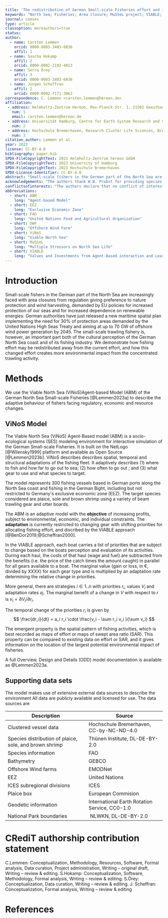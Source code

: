```yaml
---
title: 'The redistribution of German Small-scale Fisheries effort and impact due to regulatory area closures'
keywords: "North Sea; Fisheries; Area closure; MuSSeL project; VIABLE; ViNoS; Agent-based Model; ABM"
journal: comses
type: article
classoption: moreauthors=true
status:
author:
  - name: Carsten Lemmen
    orcid: 0000-0003-3483-6036
    affil: 1
  - name: Sascha Hokamp
    affil: 2
    orcid: 0000-0002-2192-4013
  - name: Serra Örey
    affil: 3
    orcid: 0000-0003-3483-6036
  - name: Jürgen Scheffran
    affil: 2
    orcid: 0000-0002-7171-3062
correspondence: C. Lemmen <carsten.lemmen@hereon.de>
affiliation:
 - address: Helmholtz-Zentrum Hereon, Max-Planck-Str. 1, 21502 Geesthacht, Germany
   num: 1
   email: carsten.lemmen@hereon.de
 - address: Universität Hamburg, Centre for Earth System Research and Sustainability (CEN), Germany
   num: 2
 - address: Hochschule Bremerhaven, Research Cluster Life Sciences, Bremerhaven, Germany
   num: 3
citation_author: Lemmen et al.
year: 2023
license: CC-BY-4.0
bibliography: paper.bib
SPDX-FileCopyrightText: 2023 Helmholtz-Zentrum hereon GmbH
SPDX-FileCopyrightText: 2023 University of Hamburg
SPDX-FileCopyrightText: 2023 Hochschule Bremerhaven
SPDX-License-Identifier: CC-BY-4.0
abstract: "Small-scale fishers in the German part of the North Sea are increasingly faced with area closures from regulation giving preference to nature protection and wind harvesting, demanded by EU policies for increased protection of our seas and for increased dependence on renewable energies: German authorities have just released a new maritime spatial plan implementing the need for 30% of protection areas demanded by the United Nations High Seas Treaty and aiming at up to 70 GW of offshore wind power generation by 2045.  The small-scale trawling fishery is, however, an important part both of the cultural perception of the German North Sea coast and of its fishing industry.  We here use the Viable North Sea (ViNoS)Agent-based Model (ABM) of the German North Sea Small-scale Fisheries to describe the  adaptive behaviour of fishers facing those regulatory changes in fishing ground availability.  We demonstrate how fishing effort may be redistributed away from the current effort, and how this changed effort creates more environmental impact from the concentrated trawling activity."
acknowledgements: "The authors thank W.N. Probst for providing species distribution data as a forcing to this model.  We thank M. Ryan for helping with the shape files. This research if funded by the German Ministry of Education and Research (BMBF) through the Küstenforschung Nord- und Ostseee (KüNO) project 'Multiple Stressors on North Sea Life' (MuSSeL) with grant number 03F0862A."
conflictsofinterests: "The authors declare that no conflict of interest has arisen from this work."
abbreviations:
  - short: ABM
    long: "Agent-based Model"
  - short: EEZ
    long: "Exclusive Economic Zone"
  - short: FAO
    long: "United Nations Food and Agricultural Organization"
  - short: OWF
    long: "Offshore Wind Farm"
  - short: ViNoS
    long: "Viable North Sea"
  - short: MuSSeL
    long: "Multiple Stressors on North Sea Life"
  - short: VIABLE
    long: "Values and Investments from Agent-Based interaction and Learning in Environmental systems"
---
```


# Introduction

Small-scale fishers in the German part of the North Sea are increasingly faced with area closures from regulation giving preference to nature protection and wind harvesting, demanded by EU policies for increased protection of our seas and for increased dependence on renewable energies: German authorities have just released a new maritime spatial plan implementing the need for 30% of protection areas demanded by the United Nations High Seas Treaty and aiming at up to 70 GW of offshore wind power generation by 2045.  The small-scale trawling fishery is, however, an important part both of the cultural perception of the German North Sea coast and of its fishing industry.   We demonstrate how fishing effort may be redistributed away from the current effort, and how this changed effort creates more environmental impact from the concentrated trawling activity.
# Methods
We use the Viable North Sea (ViNoS)Agent-based Model (ABM) of the German North Sea Small-scale Fisheries [@Lemmen2023a] to describe the  adaptive behaviour of fishers facing regulatory, economic and resource changes.

## ViNoS Model

The Viable North Sea (ViNoS) Agent-Based model (ABM) is a socio-ecological systems (SES) modeling environment for interactive simulation of the German Small-scale Fisheries. It is built on the NetLogo [@Wilensky1999] platform and available as Open Source [@Lemmen2023b]. ViNoS describes describes spatial, temporal and structural adaptations of the fishing fleet.  It adaptively describes (1) where to fish  and how far to go out to sea; (2) how often to go out ; and (3) what gear to use and what species to target.

The model represents 300 fishing vessels based in German ports along the North Sea coast and fishing in the German Bight, including but not restricted to Germany's exclusive economic zone (EEZ). The target species considered are plaice, sole and brown shrimp using a variety of beam trawling gear and otter boards.

The ABM is an adaptive model with the **objective** of increasing profits, subject to environmental, economic, and individual constraints. The **adaptation** is currently restricted to
changing gear with shifting priorities for allocating fishing effort, and discribed by the VIABLE approach [@BenDor2019;@Scheffran2000].

In the VIABLE approach, each boat carries a list of priorities that are subject to change based on the boats perception and evaluation of its activities.  During each haul, the costs of that haul (wage and fuel)  are subtracted from the benefits (i.e. the price of the catch times the amount caught) in parallel for all gears available to a boat. The marginal value (gain or loss, in €, divided by XXXX) for each gear type and is multiplied by an adaptation rate determining the relative change in priorities.

More general, there are strategies $i \in 1..n$ with priorities $r_i$, values $V_i$ and adaptation rates $a_i$. The marginal benefit of a change in $V$ with respect to $r$ is $v_i=\partial{V_i}/\partial{r_i}$.

The temporal change of the priorities $r_i$ is given by
$$
\frac{dr_i}{dt} = a_i r_i \cdot \frac{v_i - \sum r_i v_i }{\sum v_i}
$$

The emergent property is the spatial pattern of fishing activities, which is best recorded as maps of effort or maps of swept area ratio (SAR). This property can be compared to existing data on effort or SAR, and it gives information on the location of the largest potential environmental impact of fisheries.

A full Overview, Design and Details (ODD) model documentation is available as @Lemmen2023a.

## Supporting data sets

The model makes use of extensive external data sources to describe the environment
All data are publicly available and licensed for use.  The data sources are

| **Description** | **Source** |
| --- | --- |
| Clustered vessel data | Hochschule Bremerhaven, CC-by-NC-ND-4.0 |
| Species distribution of plaice, sole, and brown shrimp | Thünen Institute, DL-DE-BY-2.0 |
| Species information | FAO |
| Bathymetry | GEBCO |
| Offshore Wind farms | EMODNet |
| EEZ | United Nations |
| ICES subregional divisions | ICES |
| Plaice box | European Commision |
| Geodetic information | International Earth Rotation Service, CC0-1.0 |
| National Park boundaries | NLWKN, DL-DE-BY-2.0 |


# CRediT authorship contribution statement
C.Lemmen: Conceptualization, Methodology, Resources, Software, Formal analysis, Data curation, Project administration, Writing – original draft, Writing – review & editing.
S.Hokamp: Conceptualization, Software, Methodology, Formal analysis, Writing – review & editing.
S.Örey: Conceptualization, Data curation, Writing – review & editing.
J. Scheffran: Conceptualization, Formal analysis, Writing – review & editing

# References
